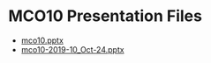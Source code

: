 <!--
This is a machine generated file, and should not be edited, as it will be overwritten with future updates.
-->

# MCO10 Presentation Files

- [mco10.pptx](http://cdn.tailwindtraders.com/assets/mco/mco10/mco10.pptx)
- [mco10-2019-10_Oct-24.pptx](http://cdn.tailwindtraders.com/assets/mco/mco10/mco10-2019-10_Oct-24.pptx)


